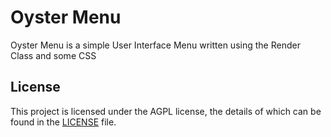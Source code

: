 # Oyster Menu 

Oyster Menu is a simple User Interface Menu written using the Render Class and some CSS

## License

This project is licensed under the AGPL license, the details of which can be found in the [LICENSE](LICENSE) file.
